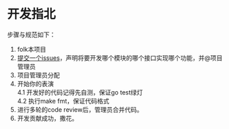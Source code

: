 # 开发指北

步骤与规范如下：

1. folk本项目
2. [提交一个issues](https://github.com/goctopus/silk/issues/new)，声明将要开发哪个模块的哪个接口实现哪个功能，并@项目管理员
3. 项目管理员分配
4. 开始你的表演<br>
    4.1 开发好的代码记得先自测，保证go test绿灯<br>
    4.2 执行make fmt，保证代码格式
5. 进行多轮的code review后，管理员合并代码。
6. 开发贡献成功，撒花。